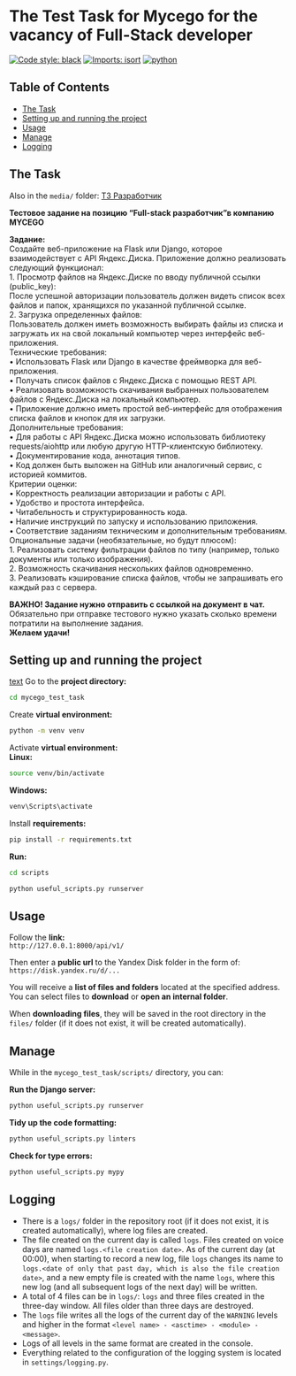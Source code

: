 # The Test Task for Mycego for the vacancy of Full-Stack developer
[![Code style: black](https://img.shields.io/badge/code%20style-black-000000.svg)](https://github.com/psf/black)
[![Imports: isort](https://img.shields.io/badge/%20imports-isort-%231674b1?style=flat&labelColor=ef8336)](https://pycqa.github.io/isort/)
[![python](https://img.shields.io/badge/Python-3.12.3-3776AB.svg?style=flat&logo=python&logoColor=white)](https://www.python.org)
## Table of Contents
- [The Task](#the-task)
- [Setting up and running the project](#setting-up-and-running-the-project)
- [Usage](#usage)
- [Manage](#manage)
- [Logging](#logging)

## The Task
Also in the `media/` folder: [ТЗ Разработчик](<media/ТЗ Разработчик.pdf>)

**Тестовое задание на позицию “Full-stack разработчик”в компанию MYCEGO**

**Задание:**  
Создайте веб\-приложение на Flask или Django, которое взаимодействует с API Яндекс.Диска. Приложение должно реализовать следующий функционал:  
1\.	Просмотр файлов на Яндекс.Диске по вводу публичной ссылки (public\_key):  
После успешной авторизации пользователь должен видеть список всех файлов и папок, хранящихся по указанной публичной ссылке.  
2\.	Загрузка определенных файлов:  
Пользователь должен иметь возможность выбирать файлы из списка и загружать их на свой локальный компьютер через интерфейс веб\-приложения.  
Технические требования:  
•	Использовать Flask или Django в качестве фреймворка для веб\-приложения.  
•	Получать список файлов с Яндекс.Диска с помощью REST API.  
•	Реализовать возможность скачивания выбранных пользователем файлов с Яндекс.Диска на локальный компьютер.  
•	Приложение должно иметь простой веб\-интерфейс для отображения списка файлов и кнопок для их загрузки.  
Дополнительные требования:  
•	Для работы с API Яндекс.Диска можно использовать библиотеку requests/aiohttp или любую другую HTTP-клиентскую библиотеку.  
•	Документирование кода, аннотация типов.  
•	Код должен быть выложен на GitHub или аналогичный сервис, с историей коммитов.  
Критерии оценки:  
•	Корректность реализации авторизации и работы с API.  
•	Удобство и простота интерфейса.  
•	Читабельность и структурированность кода.  
•	Наличие инструкций по запуску и использованию приложения.  
•	Соответствие заданиям техническим и дополнительным требованиям.  
Опциональные задачи (необязательные, но будут плюсом):  
1\.	Реализовать систему фильтрации файлов по типу (например, только документы или только изображения).  
2\.	Возможность скачивания нескольких файлов одновременно.  
3\.	Реализовать кэширование списка файлов, чтобы не запрашивать его каждый раз с сервера.

**ВАЖНО\! Задание нужно отправить с ссылкой на документ в чат.**  
Обязательно при отправке тестового нужно указать сколько времени потратили на выполнение задания.  
**Желаем удачи\!**

## Setting up and running the project
[text](<media/ТЗ Разработчик.pdf>)
Go to the **project directory:**

```sh
cd mycego_test_task
```

Create **virtual environment:**
```sh
python -m venv venv
```
Activate **virtual environment:** \
**Linux:**
```sh
source venv/bin/activate
```
**Windows:**
```sh
venv\Scripts\activate
```

Install **requirements:**
```sh
pip install -r requirements.txt
```

**Run:**
```sh
cd scripts
```
```sh
python useful_scripts.py runserver
```

## Usage

Follow the **link:** \
`http://127.0.0.1:8000/api/v1/`

Then enter a **public url** to the Yandex Disk folder in the form of:
`https://disk.yandex.ru/d/...`

You will receive a **list of files and folders** located at the specified address. 
You can select files to **download** or **open an internal folder**.

When **downloading files**, they will be saved in the root directory in the `files/` folder 
(if it does not exist, it will be created automatically).

## Manage

While in the `mycego_test_task/scripts/` directory, you can:

**Run the Django server:**
```sh
python useful_scripts.py runserver
```
**Tidy up the code formatting:**
```sh
python useful_scripts.py linters
```
**Check for type errors:**
```sh
python useful_scripts.py mypy
```

## Logging

- There is a `logs/` folder in the repository root (if it does not exist, it is created automatically), 
where log files are created.
- The file created on the current day is called `logs`. Files created on voice days are named 
`logs.<file creation date>`. As of the current day (at 00:00), when starting to record a new log, 
file `logs` changes its name to `logs.<date of only that past day, which is also the file creation date>`, 
and a new empty file is created with the name `logs`, 
where this new log (and all subsequent logs of the next day) will be written.
- A total of 4 files can be in `logs/`: `logs` and three files created in the three-day window. 
All files older than three days are destroyed.
- The `logs` file writes all the logs of the current day of the `WARNING` levels and higher in the format 
`<level name> - <asctime> - <module> - <message>`.
- Logs of all levels in the same format are created in the console.
- Everything related to the configuration of the logging system is located in `settings/logging.py`.